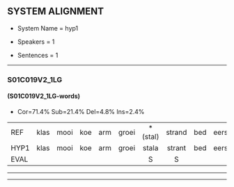 
## SYSTEM ALIGNMENT

- System Name = hyp1

- Speakers = 1

- Sentences = 1

---

### S01C019V2_1LG

#### (S01C019V2_1LG-words)

- Cor=71.4%	Sub=21.4%	Del=4.8%	Ins=2.4%

|  |  |  |  |  |  |  |  |  |  |  |  |  |  |  |  |  |  |  |  |  |  |  |  |  |  |  |  |  |  |  |  |  |  |  |  |  |  |  |  |  |  |  |
|:--- |:---:|:---:|:---:|:---:|:---:|:---:|:---:|:---:|:---:|:---:|:---:|:---:|:---:|:---:|:---:|:---:|:---:|:---:|:---:|:---:|:---:|:---:|:---:|:---:|:---:|:---:|:---:|:---:|:---:|:---:|:---:|:---:|:---:|:---:|:---:|:---:|:---:|:---:|:---:|:---:|:---:|:---:|
| REF | klas | mooi | koe | arm | groei | *(stal) | strand | bed | eerst | voor | draai | sjaal | herfst | duur | straat | leeuw | clown | hoek | krant | hout | vriend | gauw | chips | groen |  | feest | reis | jas | huis | paard | vijf | muts | nieuw | kind | bang | oog | zacht | schoen | plas | neus | knoop | plank |
| HYP1 | klas | mooi | koe | arm | groei | stala | strant | bed | eerst | voor | draai | sjaal | herfst | duur | straat | leeuw | knon | hoek | krant | hout | vriend | gou | chips | groen | fees | t | reis | jas | huis | paarden | zijf | muts | nieuw |  |  | kinbangoog | zacht | schoen | plas | neus | knoep | plank |
| EVAL |  |  |  |  |  | S | S |  |  |  |  |  |  |  |  |  | S |  |  |  |  | S |  |  | I | S |  |  |  | S | S |  |  | D | D | S |  |  |  |  | S |  |
---

---
